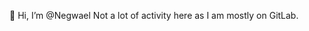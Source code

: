 👋 Hi, I’m @Negwael
Not a lot of activity here as I am mostly on GitLab.

<!---
Negwael/Negwael is a ✨ special ✨ repository because its `README.md` (this file) appears on your GitHub profile.
You can click the Preview link to take a look at your changes.
--->
